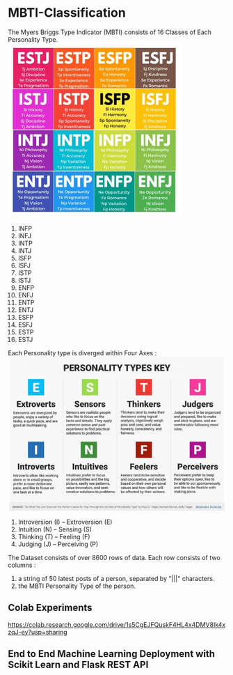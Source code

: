 # MBTI-Classification

The Myers Briggs Type Indicator (MBTI) consists of 16 Classes of Each Personality Type.<br>
![Kiku](media/mbti_desc.jpg)
1. INFP
2. INFJ
3. INTP
4. INTJ
5. ISFP
6. ISFJ
7. ISTP
8. ISTJ
9. ENFP
10. ENFJ
11. ENTP
12. ENTJ
13. ESFP
14. ESFJ
15. ESTP
16. ESTJ

Each Personality type is diverged within Four Axes :
![Kiku](media/mbti_axes.jpg)
1. Introversion (I) – Extroversion (E) 
2. Intuition (N) – Sensing (S) 
3. Thinking (T) – Feeling (F) 
4. Judging (J) – Perceiving (P) 

The Dataset consists of over 8600 rows of data. 
Each row consists of two columns :
1. a string of 50 latest posts of a person, separated by "|||" characters.
2. the MBTI Personality Type of the person. 

## Colab Experiments 
https://colab.research.google.com/drive/1s5CgEJFQuskF4HL4x4DMV8Ik4xzqJ-ey?usp=sharing

## End to End Machine Learning Deployment with Scikit Learn and Flask REST API